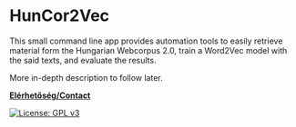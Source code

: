# HunCor2Vec

This small command line app provides automation tools to easily
retrieve material form the Hungarian Webcorpus 2.0, train a Word2Vec
model with the said texts, and evaluate the results.

More in-depth description to follow later.

**[Elérhetőség/Contact](mailto:lcs_it@proton.me)**

[![License: GPL v3](https://img.shields.io/badge/License-GPLv3-blue.svg)](https://www.gnu.org/licenses/gpl-3.0)
